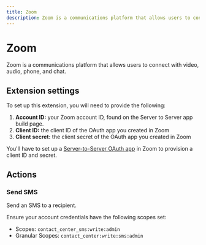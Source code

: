 ```yaml
---
title: Zoom
description: Zoom is a communications platform that allows users to connect with video, audio, phone, and chat.
---
```


# Zoom

Zoom is a communications platform that allows users to connect with video, audio, phone, and chat.

## Extension settings

To set up this extension, you will need to provide the following:

1. **Account ID:** your Zoom account ID, found on the Server to Server app build page.
2. **Client ID:** the client ID of the OAuth app you created in Zoom
3. **Client secret:** the client secret of the OAuth app you created in Zoom

You'll have to set up a [Server-to-Server OAuth app](https://developers.zoom.us/docs/internal-apps/create/) in Zoom to provision a client ID and secret.

## Actions

### Send SMS

Send an SMS to a recipient.

Ensure your account credentials have the following scopes set:
- Scopes: `contact_center_sms:write:admin`
- Granular Scopes: `contact_center:write:sms:admin`
